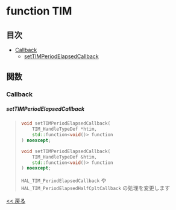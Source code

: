 # function TIM

## 目次
- [Callback](#callback)
  - [setTIMPeriodElapsedCallback](#settimperiodelapsedcallback)

## 関数

### Callback

##### setTIMPeriodElapsedCallback
> ```c++
> void setTIMPeriodElapsedCallback(
>     TIM_HandleTypeDef *htim,
>     std::function<void()> function
> ) noexcept;
> ```
> ```c++
> void setTIMPeriodElapsedCallback(
>     TIM_HandleTypeDef &htim,
>     std::function<void()> function
> ) noexcept;
> ```
> `HAL_TIM_PeriodElapsedCallback` や `HAL_TIM_PeriodElapsedHalfCpltCallback` の処理を変更します

[<< 戻る](../INDEX.md)